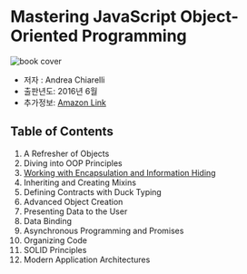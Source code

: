# Mastering JavaScript Object-Oriented Programming

![book cover](https://images-na.ssl-images-amazon.com/images/I/51oCk-4ZEAL._SX404_BO1,204,203,200_.jpg)

-   저자 : Andrea Chiarelli
-   출판년도: 2016년 6월
-   추가정보: [Amazon Link](https://www.amazon.com/Mastering-JavaScript-Object-Oriented-Programming-Chiarelli/dp/1785889109)

## Table of Contents

1. A Refresher of Objects
2. Diving into OOP Principles
3. [Working with Encapsulation and Information Hiding](./3.%20Working%20with%20Encapsulation%20and%20Information%20Hiding.md)
4. Inheriting and Creating Mixins
5. Defining Contracts with Duck Typing
6. Advanced Object Creation
7. Presenting Data to the User
8. Data Binding
9. Asynchronous Programming and Promises
10. Organizing Code
11. SOLID Principles
12. Modern Application Architectures
